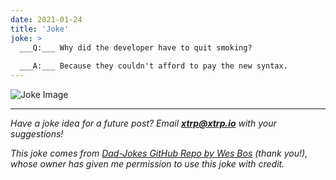```yaml
---
date: 2021-01-24
title: 'Joke'
joke: >
  ___Q:___ Why did the developer have to quit smoking?
  
  ___A:___ Because they couldn't afford to pay the new syntax.
---
```


![Joke Image](https://private.xtrp.io/projects/DailyDeveloperJokes/public_image_server/images/5e1259582acfe.png)

---
*Have a joke idea for a future post? Email **[xtrp@xtrp.io](mailto:xtrp@xtrp.io)** with your suggestions!*

*This joke comes from [Dad-Jokes GitHub Repo by Wes Bos](https://github.com/wesbos/dad-jokes) (thank you!), whose owner has given me permission to use this joke with credit.*

<!-- 
Joke text:
**Q:** Why did the developer have to quit smoking?

**A:** Because they couldn't afford to pay the new syntax.
 -->


